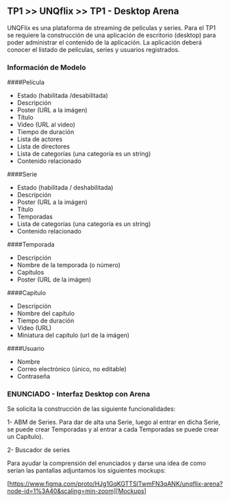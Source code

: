 ## TP1 >> UNQflix >> TP1 - Desktop Arena


UNQFlix es una plataforma de streaming de películas y series. Para el TP1 se requiere la construcción de una aplicación de escritorio (desktop) para poder administrar el contenido de la aplicación.
La aplicación deberá conocer el listado de películas, series y usuarios registrados.

### Información de Modelo

####Película
- Estado (habilitada /desabilitada)
- Descripción
- Poster (URL a la imágen)
- Título
- Video (URL al video)
- Tiempo de duración
- Lista de actores
- Lista de directores
- Lista de categorías (una categoría es un string)
- Contenido relacionado

####Serie
- Estado (habilitada / deshabilitada)
- Descripción
- Poster (URL a la imágen)
- Título
- Temporadas
- Lista de categorías (una categoría es un string)
- Contenido relacionado

####Temporada
- Descripción
- Nombre de la temporada (o número)
- Capítulos
- Poster (URL de la imágen)

####Capítulo
- Descripción
- Nombre del capítulo
- Tiempo de duración
- Video (URL)
- Miniatura del capítulo (url de la imágen)

####Usuario
- Nombre
- Correo electrónico (único, no editable)
- Contraseña


### ENUNCIADO - Interfaz Desktop con Arena

Se solicita la construcción de las siguiente funcionalidades:

1- ABM de Series. Para dar de alta una Serie, luego al entrar en dicha Serie, se puede crear Temporadas y al entrar a cada Temporadas se puede crear un Capítulo).

2- Buscador de series

Para ayudar la comprensión del enunciados y darse una idea de como serían las pantallas adjuntamos los siguientes mockups:


[https://www.figma.com/proto/HJg1GqKGTTSlTwmFN3qANK/unqflix-arena?node-id=1%3A40&scaling=min-zoom][Mockups]

[Mockups]: https://www.figma.com/proto/HJg1GqKGTTSlTwmFN3qANK/unqflix-arena?node-id=1%3A40&scaling=min-zoom